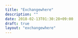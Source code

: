 ```yaml
---
title: "Exchangewhere"
description: ""
date: 2018-02-13T01:30:28+09:00
draft: true
layout: "exchangewhere" 
---
```


